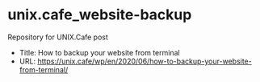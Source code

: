 # unix.cafe_website-backup
Repository for UNIX.Cafe post

- Title:  How to backup your website from terminal
- URL:    https://unix.cafe/wp/en/2020/06/how-to-backup-your-website-from-terminal/
